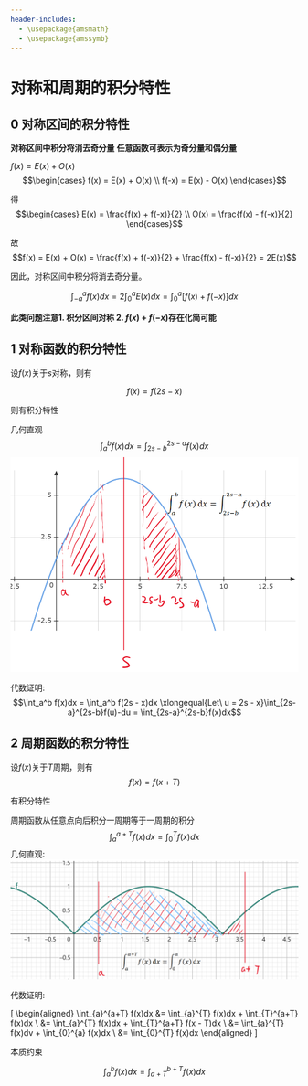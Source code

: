 ```yaml
---
header-includes:
  - \usepackage{amsmath}
  - \usepackage{amssymb}
---
```

# 对称和周期的积分特性

## 0 对称区间的积分特性

**对称区间中积分将消去奇分量**
**任意函数可表示为奇分量和偶分量**

$f(x) = E(x) + O(x)$
$$\begin{cases}
    f(x) = E(x) + O(x) \\
    f(-x) = E(x) - O(x)
\end{cases}$$

得
$$\begin{cases}
    E(x) = \frac{f(x) + f(-x)}{2} \\
    O(x) = \frac{f(x) - f(-x)}{2}
\end{cases}$$

故
$$f(x) = E(x) + O(x) = \frac{f(x) + f(-x)}{2} + \frac{f(x) - f(-x)}{2} = 2E(x)$$

因此，对称区间中积分将消去奇分量。

$$\int_{-a}^{a} f(x)dx = 2\int_0^a E(x)dx = \int_0^a[f(x)+f(-x)]dx$$

**此类问题注意1. 积分区间对称 2. $f(x)+f(-x)$存在化简可能**

## 1 对称函数的积分特性

设$f(x)$关于$s$对称，则有

$$f(x) = f(2s - x)$$

则有积分特性

几何直观
$$\int_a^b f(x)dx = \int_{2s-b}^{2s-a}f(x)dx$$
![几何直观](image.png)

代数证明:
$$\int_a^b f(x)dx = \int_a^b f(2s - x)dx \xlongequal{Let\ u = 2s - x}\int_{2s-a}^{2s-b}f(u)-du = \int_{2s-a}^{2s-b}f(x)dx$$

## 2 周期函数的积分特性

设$f(x)$关于$T$周期，则有
$$f(x) = f(x+T)$$

有积分特性

周期函数从任意点向后积分一周期等于一周期的积分
$$\int_a^{a+T}f(x)dx = \int_0^Tf(x)dx$$
几何直观:
![几何直观](image-1.png)

代数证明:

\[
\begin{aligned}
\int_{a}^{a+T} f(x)dx &= \int_{a}^{T} f(x)dx + \int_{T}^{a+T} f(x)dx \\
&= \int_{a}^{T} f(x)dx + \int_{T}^{a+T} f(x - T)dx \\
&= \int_{a}^{T} f(x)dv + \int_{0}^{a} f(x)dx \\
&= \int_{0}^{T} f(x)dx
\end{aligned}
\]

本质约束

$$\int_a^bf(x)dx = \int_{a+T}^{b+T}f(x)dx$$